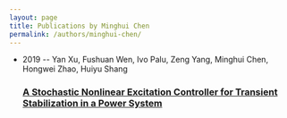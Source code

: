 ```yaml
---
layout: page
title: Publications by Minghui Chen
permalink: /authors/minghui-chen/
---
```


<ul class="post-list">
<li><span class='post-meta'>2019 -- Yan Xu, Fushuan Wen, Ivo Palu, Zeng Yang, Minghui Chen, Hongwei Zhao, Huiyu Shang</span><h3><a class='post-link' href='../../a-stochastic-nonlinear-excitation-controller-for-transient-stabilization-in-a-power-system'>A Stochastic Nonlinear Excitation Controller for Transient Stabilization in a Power System</a></h3></li>

</ul>
